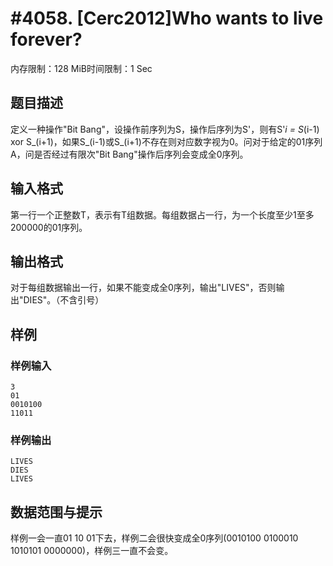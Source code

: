 # #4058. [Cerc2012]Who wants to live forever?

内存限制：128 MiB时间限制：1 Sec

## 题目描述

 定义一种操作"Bit Bang"，设操作前序列为S，操作后序列为S'，则有S'_i = S_(i-1) xor S_(i+1)，如果S_(i-1)或S_(i+1)不存在则对应数字视为0。问对于给定的01序列A，问是否经过有限次"Bit Bang"操作后序列会变成全0序列。

## 输入格式

第一行一个正整数T，表示有T组数据。每组数据占一行，为一个长度至少1至多200000的01序列。

## 输出格式

对于每组数据输出一行，如果不能变成全0序列，输出"LIVES"，否则输出"DIES"。（不含引号）

## 样例

### 样例输入

    
    3
    01
    0010100
    11011
    

### 样例输出

    
    LIVES
    DIES
    LIVES 
    

## 数据范围与提示

 样例一会一直01 10 01下去，样例二会很快变成全0序列(0010100 0100010 1010101 0000000)，样例三一直不会变。
